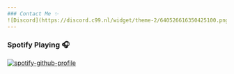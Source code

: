 ```yaml
---
### Contact Me ✨
![Discord](https://discord.c99.nl/widget/theme-2/640526616350425100.png)
---
```


### Spotify Playing 🎧
[![spotify-github-profile](https://spotify-github-profile.vercel.app/api/view?uid=31jw3dcqndiiiyf6rf2bg4qsczk4&cover_image=true&theme=default)](https://github.com/kittinan/spotify-github-profile)
